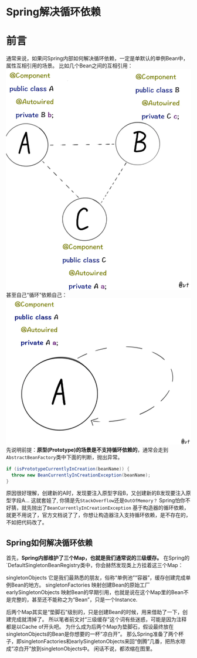 # Spring解决循环依赖
# 前言
通常来说，如果问Spring内部如何解决循环依赖，一定是单默认的单例Bean中，属性互相引用的场景。
比如几个Bean之间的互相引用：
![title](https://raw.githubusercontent.com/lllpla/img/master/gitnote/2020/04/14/1586873862987-1586873863298.png)
甚至自己“循环”依赖自己：
![title](https://raw.githubusercontent.com/lllpla/img/master/gitnote/2020/04/14/1586874076407-1586874076413.png)
先说明前提：**原型(Prototype)的场景是不支持循环依赖的**，通常会走到`AbstractBeanFactory`类中下面的判断，抛出异常。
```java
if (isPrototypeCurrentlyInCreation(beanName)) {
  throw new BeanCurrentlyInCreationException(beanName);
}
```
原因很好理解，创建新的A时，发现要注入原型字段B，又创建新的B发现要注入原型字段A...
这就套娃了, 你猜是先`StackOverflow`还是`OutOfMemory？`
Spring怕你不好猜，就先抛出了`BeanCurrentlyInCreationException`
基于构造器的循环依赖，就更不用说了，官方文档说了了，你想让构造器注入支持循环依赖，是不存在的，不如把代码改了。

## Spring如何解决循环依赖
首先，**Spring内部维护了三个Map，也就是我们通常说的三级缓存。**
在Spring的`DefaultSingletonBeanRegistry类中，你会赫然发现类上方挂着这三个Map：

singletonObjects 它是我们最熟悉的朋友，俗称“单例池”“容器”，缓存创建完成单例Bean的地方。
singletonFactories 映射创建Bean的原始工厂
earlySingletonObjects 映射Bean的早期引用，也就是说在这个Map里的Bean不是完整的，甚至还不能称之为“Bean”，只是一个Instance.

后两个Map其实是“垫脚石”级别的，只是创建Bean的时候，用来借助了一下，创建完成就清掉了。
所以笔者前文对“三级缓存”这个词有些迷惑，可能是因为注释都是以Cache of开头吧。
为什么成为后两个Map为垫脚石，假设最终放在singletonObjects的Bean是你想要的一杯“凉白开”。
那么Spring准备了两个杯子，即singletonFactories和earlySingletonObjects来回“倒腾”几番，把热水晾成“凉白开”放到singletonObjects中。
闲话不说，都浓缩在图里。
